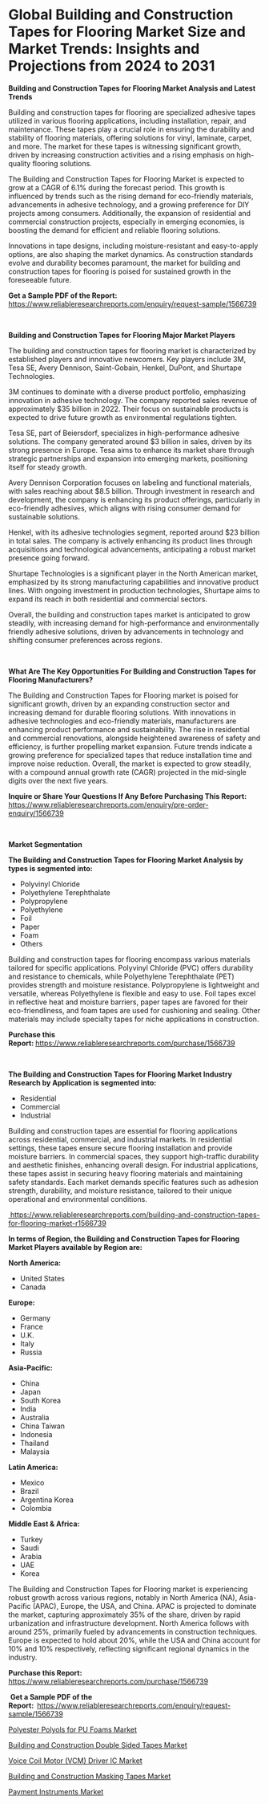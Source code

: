 <p><h1>Global Building and Construction Tapes for Flooring Market Size and Market Trends: Insights and Projections from 2024 to 2031</h1></p><p><strong>Building and Construction Tapes for Flooring Market Analysis and Latest Trends</strong></p>
<p><p>Building and construction tapes for flooring are specialized adhesive tapes utilized in various flooring applications, including installation, repair, and maintenance. These tapes play a crucial role in ensuring the durability and stability of flooring materials, offering solutions for vinyl, laminate, carpet, and more. The market for these tapes is witnessing significant growth, driven by increasing construction activities and a rising emphasis on high-quality flooring solutions.</p><p>The Building and Construction Tapes for Flooring Market is expected to grow at a CAGR of 6.1% during the forecast period. This growth is influenced by trends such as the rising demand for eco-friendly materials, advancements in adhesive technology, and a growing preference for DIY projects among consumers. Additionally, the expansion of residential and commercial construction projects, especially in emerging economies, is boosting the demand for efficient and reliable flooring solutions. </p><p>Innovations in tape designs, including moisture-resistant and easy-to-apply options, are also shaping the market dynamics. As construction standards evolve and durability becomes paramount, the market for building and construction tapes for flooring is poised for sustained growth in the foreseeable future.</p></p>
<p><strong>Get a Sample PDF of the Report:&nbsp;</strong> <a href="https://www.reliableresearchreports.com/enquiry/request-sample/1566739">https://www.reliableresearchreports.com/enquiry/request-sample/1566739</a></p>
<p>&nbsp;</p>
<p><strong>Building and Construction Tapes for Flooring Major Market Players</strong></p>
<p><p>The building and construction tapes for flooring market is characterized by established players and innovative newcomers. Key players include 3M, Tesa SE, Avery Dennison, Saint-Gobain, Henkel, DuPont, and Shurtape Technologies. </p><p>3M continues to dominate with a diverse product portfolio, emphasizing innovation in adhesive technology. The company reported sales revenue of approximately $35 billion in 2022. Their focus on sustainable products is expected to drive future growth as environmental regulations tighten.</p><p>Tesa SE, part of Beiersdorf, specializes in high-performance adhesive solutions. The company generated around $3 billion in sales, driven by its strong presence in Europe. Tesa aims to enhance its market share through strategic partnerships and expansion into emerging markets, positioning itself for steady growth.</p><p>Avery Dennison Corporation focuses on labeling and functional materials, with sales reaching about $8.5 billion. Through investment in research and development, the company is enhancing its product offerings, particularly in eco-friendly adhesives, which aligns with rising consumer demand for sustainable solutions.</p><p>Henkel, with its adhesive technologies segment, reported around $23 billion in total sales. The company is actively enhancing its product lines through acquisitions and technological advancements, anticipating a robust market presence going forward.</p><p>Shurtape Technologies is a significant player in the North American market, emphasized by its strong manufacturing capabilities and innovative product lines. With ongoing investment in production technologies, Shurtape aims to expand its reach in both residential and commercial sectors.</p><p>Overall, the building and construction tapes market is anticipated to grow steadily, with increasing demand for high-performance and environmentally friendly adhesive solutions, driven by advancements in technology and shifting consumer preferences across regions.</p></p>
<p>&nbsp;</p>
<p><strong>What Are The Key Opportunities For Building and Construction Tapes for Flooring Manufacturers?</strong></p>
<p><p>The Building and Construction Tapes for Flooring market is poised for significant growth, driven by an expanding construction sector and increasing demand for durable flooring solutions. With innovations in adhesive technologies and eco-friendly materials, manufacturers are enhancing product performance and sustainability. The rise in residential and commercial renovations, alongside heightened awareness of safety and efficiency, is further propelling market expansion. Future trends indicate a growing preference for specialized tapes that reduce installation time and improve noise reduction. Overall, the market is expected to grow steadily, with a compound annual growth rate (CAGR) projected in the mid-single digits over the next five years.</p></p>
<p><strong>Inquire or Share Your Questions If Any Before Purchasing This Report:</strong> <a href="https://www.reliableresearchreports.com/enquiry/pre-order-enquiry/1566739">https://www.reliableresearchreports.com/enquiry/pre-order-enquiry/1566739</a></p>
<p>&nbsp;</p>
<p><strong>Market Segmentation</strong></p>
<p><strong>The Building and Construction Tapes for Flooring Market Analysis by types is segmented into:</strong></p>
<p><ul><li>Polyvinyl Chloride</li><li>Polyethylene Terephthalate</li><li>Polypropylene</li><li>Polyethylene</li><li>Foil</li><li>Paper</li><li>Foam</li><li>Others</li></ul></p>
<p><p>Building and construction tapes for flooring encompass various materials tailored for specific applications. Polyvinyl Chloride (PVC) offers durability and resistance to chemicals, while Polyethylene Terephthalate (PET) provides strength and moisture resistance. Polypropylene is lightweight and versatile, whereas Polyethylene is flexible and easy to use. Foil tapes excel in reflective heat and moisture barriers, paper tapes are favored for their eco-friendliness, and foam tapes are used for cushioning and sealing. Other materials may include specialty tapes for niche applications in construction.</p></p>
<p><strong>Purchase this Report:&nbsp;</strong><a href="https://www.reliableresearchreports.com/purchase/1566739">https://www.reliableresearchreports.com/purchase/1566739</a></p>
<p>&nbsp;</p>
<p><strong>The Building and Construction Tapes for Flooring Market Industry Research by Application is segmented into:</strong></p>
<p><ul><li>Residential</li><li>Commercial</li><li>Industrial</li></ul></p>
<p><p>Building and construction tapes are essential for flooring applications across residential, commercial, and industrial markets. In residential settings, these tapes ensure secure flooring installation and provide moisture barriers. In commercial spaces, they support high-traffic durability and aesthetic finishes, enhancing overall design. For industrial applications, these tapes assist in securing heavy flooring materials and maintaining safety standards. Each market demands specific features such as adhesion strength, durability, and moisture resistance, tailored to their unique operational and environmental conditions.</p></p>
<p><a href="https://www.reliableresearchreports.com/building-and-construction-tapes-for-flooring-market-r1566739">&nbsp;https://www.reliableresearchreports.com/building-and-construction-tapes-for-flooring-market-r1566739</a></p>
<p><strong>In terms of Region, the Building and Construction Tapes for Flooring Market Players available by Region are:</strong></p>
<p>
    <p> <strong> North America: </strong>
        <ul>
            <li>United States</li>
            <li>Canada</li>
        </ul>
        </p> 
    <p> <strong> Europe: </strong>
        <ul>
            <li>Germany</li>
            <li>France</li>
            <li>U.K.</li>
            <li>Italy</li>
            <li>Russia</li>
        </ul>
        </p> 
    <p> <strong> Asia-Pacific: </strong>
        <ul>
            <li>China</li>
            <li>Japan</li>
            <li>South Korea</li>
            <li>India</li>
            <li>Australia</li>
            <li>China Taiwan</li>
            <li>Indonesia</li>
            <li>Thailand</li>
            <li>Malaysia</li>
        </ul>
        </p> 
    <p> <strong> Latin America: </strong>
        <ul>
            <li>Mexico</li>
            <li>Brazil</li>
            <li>Argentina Korea</li>
            <li>Colombia</li>
        </ul>
        </p> 
    <p> <strong> Middle East & Africa: </strong>
        <ul>
            <li>Turkey</li>
            <li>Saudi</li>
            <li>Arabia</li>
            <li>UAE</li>
            <li>Korea</li>
        </ul>
    </p>
    </p>
<p><p>The Building and Construction Tapes for Flooring market is experiencing robust growth across various regions, notably in North America (NA), Asia-Pacific (APAC), Europe, the USA, and China. APAC is projected to dominate the market, capturing approximately 35% of the share, driven by rapid urbanization and infrastructure development. North America follows with around 25%, primarily fueled by advancements in construction techniques. Europe is expected to hold about 20%, while the USA and China account for 10% and 10% respectively, reflecting significant regional dynamics in the industry.</p></p>
<p><strong>Purchase this Report: </strong><a href="https://www.reliableresearchreports.com/purchase/1566739">https://www.reliableresearchreports.com/purchase/1566739</a></p>
<p>&nbsp;<strong>Get a Sample PDF of the Report:&nbsp;&nbsp;</strong><a href="https://www.reliableresearchreports.com/enquiry/request-sample/1566739">https://www.reliableresearchreports.com/enquiry/request-sample/1566739</a></p>
<p><strong></strong></p>
<p><p><a href="https://medium.com/@philtoryphy7876567/polyester-polyols-for-pu-foams-market-size-share-competitive-landscape-and-trend-analysis-report-0cdc73d16216?postPublishedType=repub">Polyester Polyols for PU Foams Market</a></p><p><a href="https://github.com/santosh758595/Market-Research-Report-List-6/blob/main/building-and-construction-double-sided-tapes-market.md">Building and Construction Double Sided Tapes Market</a></p><p><a href="https://issuu.com/reportprime-2/docs/voice-coil-motor-vcm-driver-ic-mark_099427fe177b2c">Voice Coil Motor (VCM) Driver IC Market</a></p><p><a href="https://github.com/MarlinNader2023/Market-Research-Report-List-1/blob/main/building-and-construction-masking-tapes-market.md">Building and Construction Masking Tapes Market</a></p><p><a href="https://www.linkedin.com/pulse/global-payment-instruments-industry-research-report-competitive-46k7e">Payment Instruments Market</a></p></p>